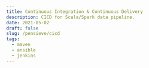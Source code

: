 ```yaml
---
title: Continuous Integration & Continuous Delivery
description: CICD for Scala/Spark data pipeline.
date: 2021-05-02
draft: false
slug: /pensieve/cicd
tags:
  - maven
  - ansible
  - jenkins
---
```


